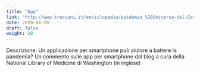 ```yaml
---
title: "App"
link: "http://www.treccani.it/enciclopedia/epidemia_%28Universo-del-Corpo%29/"
date: 2020-04-20
draft: false
weight: 20
---
```



Descrizione: Un applicazione per smartphone può aiutare a battere la pandemia?
Un commento sulle app per smartphone dal blog a cura della National Library of Medicine di Washington (in inglese)